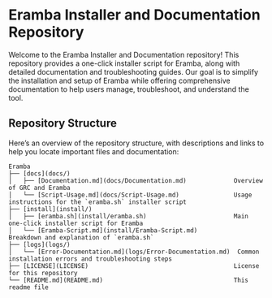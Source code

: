 # Eramba Installer and Documentation Repository

Welcome to the Eramba Installer and Documentation repository! This repository provides a one-click installer script for Eramba, along with detailed documentation and troubleshooting guides. Our goal is to simplify the installation and setup of Eramba while offering comprehensive documentation to help users manage, troubleshoot, and understand the tool.

## Repository Structure

Here’s an overview of the repository structure, with descriptions and links to help you locate important files and documentation:

```plaintext
Eramba
├── [docs](docs/)
│   ├── [Documentation.md](docs/Documentation.md)             Overview of GRC and Eramba
│   └── [Script-Usage.md](docs/Script-Usage.md)               Usage instructions for the `eramba.sh` installer script
├── [install](install/)
│   ├── [eramba.sh](install/eramba.sh)                        Main one-click installer script for Eramba
│   └── [Eramba-Script.md](install/Eramba-Script.md)          Breakdown and explanation of `eramba.sh`
├── [logs](logs/)
│   └── [Error-Documentation.md](logs/Error-Documentation.md)  Common installation errors and troubleshooting steps
├── [LICENSE](LICENSE)                                        License for this repository
└── [README.md](README.md)                                    This readme file
```
